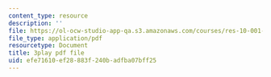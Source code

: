 ```yaml
---
content_type: resource
description: ''
file: https://ol-ocw-studio-app-qa.s3.amazonaws.com/courses/res-10-001-making-science-and-engineering-pictures-a-practical-guide-to-presenting-your-work-spring-2016/efe71610ef28883f240badfba07bff25_17VFTJvgBlY.pdf
file_type: application/pdf
resourcetype: Document
title: 3play pdf file
uid: efe71610-ef28-883f-240b-adfba07bff25
---
```

